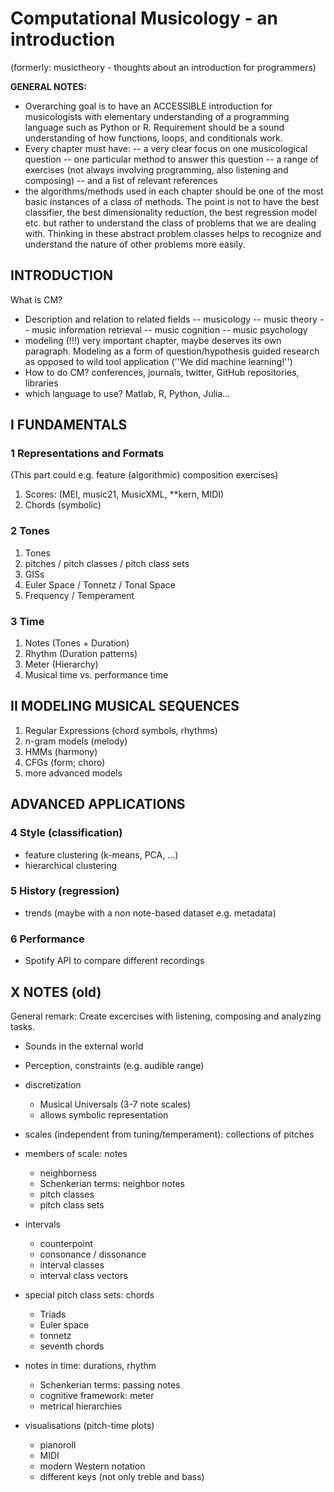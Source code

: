 # Computational Musicology - an introduction

(formerly: musictheory - thoughts about an introduction for programmers)

**GENERAL NOTES:**  

- Overarching goal is to have an ACCESSIBLE introduction for musicologists with elementary understanding of a programming language such as Python or R. Requirement should be a sound understanding of how functions, loops, and conditionals work.
- Every chapter must have:
-- a very clear focus on one musicological question
-- one particular method to answer this question
-- a range of exercises (not always involving programming, also listening and composing)
-- and a list of relevant references
- the algorithms/methods used in each chapter should be one of the most basic instances of a class of methods. The point is not to have the best classifier, the best dimensionality reduction, the best regression model etc. but rather to understand the class of problems that we are dealing with. Thinking in these abstract problem classes helps to recognize and understand the nature of other problems more easily.

## INTRODUCTION

What is CM?

- Description and relation to related fields
-- musicology
-- music theory
-- music information retrieval
-- music cognition
-- music psychology
- modeling (!!!) very important chapter, maybe deserves its own paragraph. Modeling as a form of question/hypothesis guided research as opposed to wild tool application (''We did machine learning!'')
- How to do CM? conferences, journals, twitter, GitHub repositories, libraries
- which language to use? Matlab, R, Python, Julia...

## I FUNDAMENTALS

### 1 Representations and Formats

(This part could e.g. feature (algorithmic) composition exercises)

1. Scores:  (MEI, music21, MusicXML, \*\*kern, MIDI)
2. Chords (symbolic)

### 2 Tones

1. Tones
2. pitches / pitch classes / pitch class sets
3. GISs
4. Euler Space / Tonnetz / Tonal Space
5. Frequency / Temperament

### 3 Time

1. Notes (Tones + Duration)
2. Rhythm (Duration patterns)
3. Meter (Hierarchy)
4. Musical time vs. performance time

## II MODELING MUSICAL SEQUENCES

1. Regular Expressions (chord symbols, rhythms)
2. n-gram models (melody)
3. HMMs (harmony)
4. CFGs (form; choro)
5. more advanced models

## ADVANCED APPLICATIONS

### 4 Style (classification)

- feature clustering (k-means, PCA, ...)
- hierarchical clustering

### 5 History (regression)

- trends (maybe with a non note-based dataset e.g. metadata)

### 6 Performance

- Spotify API to compare different recordings

## X NOTES (old)

General remark: Create excercises with listening, composing and analyzing tasks.

- Sounds in the external world
- Perception, constraints (e.g. audible range)
- discretization
  - Musical Universals (3-7 note scales)
  - allows symbolic representation
- scales (independent from tuning/temperament): collections of pitches
- members of scale: notes
  - neighborness
  - Schenkerian terms: neighbor notes
  - pitch classes
  - pitch class sets
- intervals
  - counterpoint
  - consonance / dissonance
  - interval classes
  - interval class vectors
- special pitch class sets: chords
  - Triads
  - Euler space
  - tonnetz
  - seventh chords

- notes in time: durations, rhythm
  - Schenkerian terms: passing notes
  - cognitive framework: meter
  - metrical hierarchies
  
- visualisations (pitch-time plots)
  - pianoroll
  - MIDI
  - modern Western notation
  - different keys (not only treble and bass)
